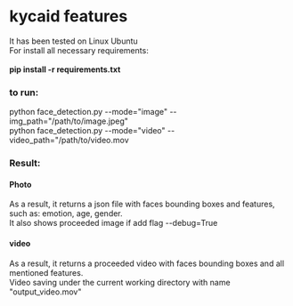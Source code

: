 # kycaid features
It has been tested on Linux Ubuntu
<br />For install all necessary requirements:
<br />
<br />**pip install -r requirements.txt**
<br />
### to run:
python face_detection.py --mode="image" --img_path="/path/to/image.jpeg"
<br />
python face_detection.py --mode="video" --video_path="/path/to/video.mov


### Result:
#### Photo
As a result, it returns a json file with faces bounding boxes and features, such as: emotion, age, gender.
<br />
It also shows proceeded image if add flag --debug=True
<br />
#### video
As a result, it returns a proceeded video with faces bounding boxes and all mentioned features.
<br />
Video saving under the current working directory with name "output_video.mov"
